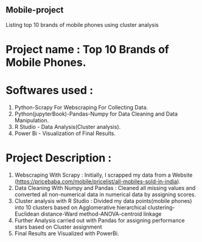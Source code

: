 ## Mobile-project

Listing top 10 brands of mobile phones using cluster analysis

# Project name : Top 10 Brands of Mobile Phones.

# Softwares used :
1) Python-Scrapy For Webscraping For Collecting Data.
2) Python(jupyterBook)-Pandas-Numpy for Data Cleaning and Data Manipulation.
3) R Studio - Data Analysis(Cluster analysis).
4) Power Bi - Visualization of Final Results.

# Project Description :
1) Webscraping With Scrapy : Initially, I scrapped my data from a Website (https://pricebaba.com/mobile/pricelist/all-mobiles-sold-in-india).
2) Data Cleaning With Numpy and Pandas : Cleaned all missing values and converted all non-numerical data in numerical data by assigning scores.
3) Cluster analysis with R Studio : Divided my data points(mobile phones) into 10 clusters based on Agglomerative hierarchical clustering-Euclidean distance-Ward method-ANOVA-centroid linkage  
4) Further Analysis carried out with Pandas for assigning performance stars based on Cluster assignment
5) Final Results are Visualized with PowerBi.
